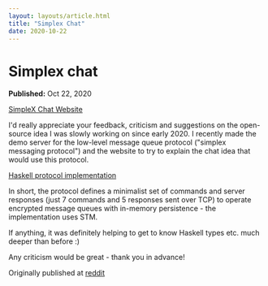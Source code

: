 ```yaml
---
layout: layouts/article.html
title: "Simplex Chat"
date: 2020-10-22
---
```


# Simplex chat

**Published:** Oct 22, 2020

[SimpleX Chat Website](https://simplex.chat)

I'd really appreciate your feedback, criticism and suggestions on the open-source idea I was slowly working on since early 2020. I recently made the demo server for the low-level message queue protocol ("simplex messaging protocol") and the website to try to explain the chat idea that would use this protocol.

[Haskell protocol implementation](https://github.com/simplex-chat/simplexmq)

In short, the protocol defines a minimalist set of commands and server responses (just 7 commands and 5 responses sent over TCP) to operate encrypted message queues with in-memory persistence - the implementation uses STM.

If anything, it was definitely helping to get to know Haskell types etc. much deeper than before :)

Any criticism would be great - thank you in advance!


Originally published at [reddit](https://www.reddit.com/r/haskell/comments/jg6uh4/simplex_chat/)
